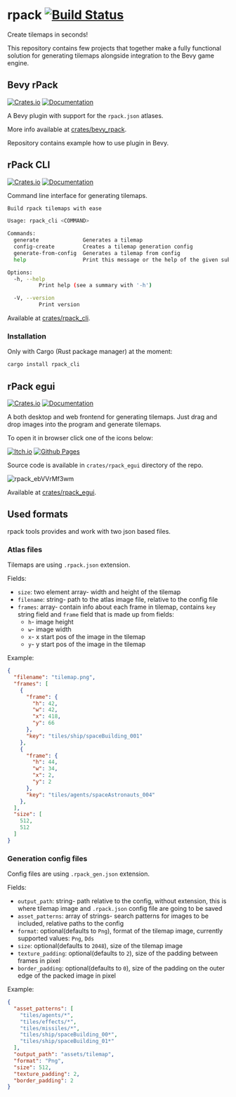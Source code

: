 # rpack [![Build Status](https://github.com/Leinnan/rpack/workflows/CI/badge.svg)](https://github.com/Leinnan/rpack/actions?workflow=CI)


Create tilemaps in seconds!

This repository contains few projects that together make a fully functional solution for generating tilemaps alongside integration to the Bevy game engine.

## Bevy rPack

[![Crates.io](https://img.shields.io/crates/v/bevy_rpack)](https://crates.io/crates/bevy_rpack)
[![Documentation](https://docs.rs/bevy_rpack/badge.svg)](https://docs.rs/bevy_rpack)

A Bevy plugin with support for the `rpack.json` atlases.

More info available at [crates/bevy_rpack](https://github.com/Leinnan/rpack/tree/master/crates/bevy_rpack).

Repository contains example how to use plugin in Bevy.

## rPack CLI

[![Crates.io](https://img.shields.io/crates/v/rpack_cli)](https://crates.io/crates/rpack_cli)
[![Documentation](https://docs.rs/rpack_cli/badge.svg)](https://docs.rs/rpack_cli)

Command line interface for generating tilemaps. 

```sh
Build rpack tilemaps with ease

Usage: rpack_cli <COMMAND>

Commands:
  generate              Generates a tilemap
  config-create         Creates a tilemap generation config
  generate-from-config  Generates a tilemap from config
  help                  Print this message or the help of the given subcommand(s)

Options:
  -h, --help
          Print help (see a summary with '-h')

  -V, --version
          Print version
```

Available at [crates/rpack_cli](https://github.com/Leinnan/rpack/tree/master/crates/rpack_cli).

### Installation

Only with Cargo (Rust package manager) at the moment:

```sh
cargo install rpack_cli
```

## rPack egui

[![Crates.io](https://img.shields.io/crates/v/rpack_egui)](https://crates.io/crates/rpack_egui)
[![Documentation](https://docs.rs/rpack_egui/badge.svg)](https://docs.rs/rpack_egui)

A both desktop and web frontend for generating tilemaps. Just drag and drop images into the program and generate tilemaps.

To open it in browser click one of the icons below:

[![Itch.io](https://img.shields.io/badge/Itch-%23FF0B34.svg?style=for-the-badge&logo=Itch.io&logoColor=white)](https://mevlyshkin.itch.io/rpack)
[![Github Pages](https://img.shields.io/badge/github%20pages-121013?style=for-the-badge&logo=github&logoColor=white)](http://rpack.mevlyshkin.com/)


Source code is available in `crates/rpack_egui` directory of the repo.

![rpack_ebVVrMf3wm](https://github.com/user-attachments/assets/bb015348-3c1f-46be-9312-963b4f39f9c0)

Available at [crates/rpack_egui](https://github.com/Leinnan/rpack/tree/master/crates/rpack_egui).


## Used formats

rpack tools provides and work with two json based files.

### Atlas files

Tilemaps are using `.rpack.json` extension. 

Fields:

- `size`: two element array- width and height of the tilemap
- `filename`: string- path to the atlas image file, relative to the config file
- `frames`: array- contain info about each frame in tilemap, contains `key` string field and `frame` field that is made up from fields:
  - `h`- image height 
  - `w`- image width
  - `x`- x start pos of the image in the tilemap 
  - `y`- y start pos of the image in the tilemap 

Example:

```json
{
  "filename": "tilemap.png",
  "frames": [
    {
      "frame": {
        "h": 42,
        "w": 42,
        "x": 418,
        "y": 66
      },
      "key": "tiles/ship/spaceBuilding_001"
    },
    {
      "frame": {
        "h": 44,
        "w": 34,
        "x": 2,
        "y": 2
      },
      "key": "tiles/agents/spaceAstronauts_004"
    },
  ],
  "size": [
    512,
    512
  ]
}
```

### Generation config files

Config files are using `.rpack_gen.json` extension. 

Fields:

- `output_path`: string- path relative to the config, without extension, this is where tilemap image and `.rpack.json` config file are going to be saved
- `asset_patterns`: array of strings- search patterns for images to be included, relative paths to the config
- `format`: optional(defaults to `Png`), format of the tilemap image, currently supported values: `Png`, `Dds`
- `size`: optional(defaults to `2048`), size of the tilemap image
- `texture_padding`: optional(defaults to `2`), size of the padding between frames in pixel
- `border_padding`: optional(defaults to `0`), size of the padding on the outer edge of the packed image in pixel


Example:

```json
{
  "asset_patterns": [
    "tiles/agents/*",
    "tiles/effects/*",
    "tiles/missiles/*",
    "tiles/ship/spaceBuilding_00*",
    "tiles/ship/spaceBuilding_01*"
  ],
  "output_path": "assets/tilemap",
  "format": "Png",
  "size": 512,
  "texture_padding": 2,
  "border_padding": 2
}
```
